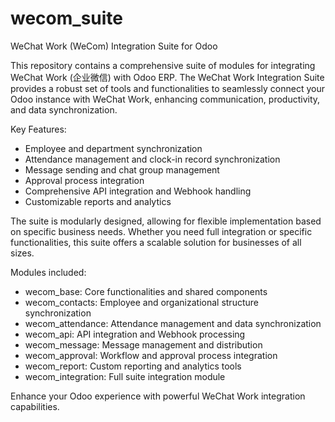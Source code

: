 # wecom_suite
WeChat Work (WeCom) Integration Suite for Odoo

This repository contains a comprehensive suite of modules for integrating WeChat Work (企业微信) with Odoo ERP. The WeChat Work Integration Suite provides a robust set of tools and functionalities to seamlessly connect your Odoo instance with WeChat Work, enhancing communication, productivity, and data synchronization.

Key Features:
- Employee and department synchronization
- Attendance management and clock-in record synchronization
- Message sending and chat group management
- Approval process integration
- Comprehensive API integration and Webhook handling
- Customizable reports and analytics

The suite is modularly designed, allowing for flexible implementation based on specific business needs. Whether you need full integration or specific functionalities, this suite offers a scalable solution for businesses of all sizes.

Modules included:
- wecom_base: Core functionalities and shared components
- wecom_contacts: Employee and organizational structure synchronization
- wecom_attendance: Attendance management and data synchronization
- wecom_api: API integration and Webhook processing
- wecom_message: Message management and distribution
- wecom_approval: Workflow and approval process integration
- wecom_report: Custom reporting and analytics tools
- wecom_integration: Full suite integration module

Enhance your Odoo experience with powerful WeChat Work integration capabilities.
